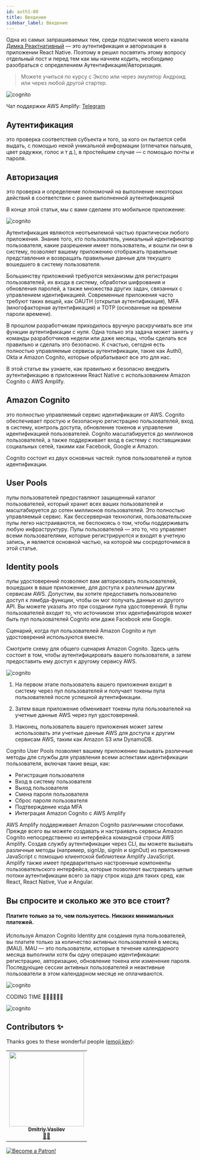 ```yaml
---
id: auth1-00
title: Введение
sidebar_label: Введение
---
```


Одна из самых запрашиваемых тем, среди подписчиков моего канала [Димка Реактнативный](https://www.youtube.com/channel/UCOxewePwIQATdHTD3yZ2UZw) — это аутентификация и авторизация в приложении React Native. Поэтому я решил посвятить этому вопросу отдельный пост и перед тем как мы начнем кодить, необходимо разобраться с определением Аутентификация/Авторизация.

> Можете учиться по курсу с Экспо или через эмулятор Андроид или через любой другой стартер.

![cognito](/img/auth/01.png)

Чат поддержки AWS Amplify: [Telegram](https://teleg.run/awsamplify)

## Аутентификация

это проверка соответствия субъекта и того, за кого он пытается себя выдать, с помощью некой уникальной информации (отпечатки пальцев, цвет радужки, голос и т д.), в простейшем случае — с помощью почты и пароля.

## Авторизация

это проверка и определение полномочий на выполнение некоторых действий в соответствии с ранее выполненной аутентификацией

В конце этой статьи, мы с вами сделаем это мобильное приложение:

![cognito](/img/auth/00.png)

Аутентификация являются неотъемлемой частью практически любого приложения. Знание того, кто пользователь, уникальный идентификатор пользователя, какие разрешения имеет пользователь, и вошли ли они в систему, позволяет вашему приложению отображать правильные представления и возвращать правильные данные для текущего вошедшего в систему пользователя.

Большинству приложений требуются механизмы для регистрации пользователей, их входа в систему, обработки шифрования и обновления паролей, а также множества других задач, связанных с управлением идентификацией. Современные приложения часто требуют таких вещей, как OAUTH (открытая аутентификация), MFA (многофакторная аутентификация) и TOTP (основанные на времени пароли времени).

В прошлом разработчикам приходилось вручную раскручивать все эти функции аутентификации с нуля. Одна только эта задача может занять у команды разработчиков недели или даже месяцы, чтобы сделать все правильно и сделать это безопасно. К счастью, сегодня есть полностью управляемые сервисы аутентификации, такие как Auth0, Okta и Amazon Cognito, которые обрабатывают все это для нас.

В этой статье вы узнаете, как правильно и безопасно внедрить аутентификацию в приложении React Native с использованием Amazon Cognito с AWS Amplify.

## Amazon Cognito

это полностью управляемый сервис идентификации от AWS. Cognito обеспечивает простую и безопасную регистрацию пользователей, вход в систему, контроль доступа, обновление токенов и управление идентификацией пользователей. Cognito масштабируется до миллионов пользователей, а также поддерживает вход в систему с поставщиками социальных сетей, такими как Facebook, Google и Amazon.

Cognito состоит из двух основных частей: пулов пользователей и пулов идентификации.

## User Pools

пулы пользователей предоставляют защищенный каталог пользователей, который хранит всех ваших пользователей и масштабируется до сотен миллионов пользователей. Это полностью управляемый сервис. Как бессерверная технология, пользовательские пулы легко настраиваются, не беспокоясь о том, чтобы поддерживать любую инфраструктуру. Пулы пользователей — это то, что управляет всеми пользователями, которые регистрируются и входят в учетную запись, и является основной частью, на которой мы сосредоточимся в этой статье.

## Identity pools

пулы удостоверений позволяют вам авторизовать пользователей, вошедших в ваше приложение, для доступа к различным другим сервисам AWS. Допустим, вы хотите предоставить пользователю доступ к лямбда-функции, чтобы он мог получать данные из другого API. Вы можете указать это при создании пула удостоверений. В пулы пользователей входит то, что источником этих идентификаторов может быть пул пользователей Cognito или даже Facebook или Google.

Сценарий, когда пул пользователей Amazon Cognito и пул удостоверений используются вместе.

Смотрите схему для общего сценария Amazon Cognito. Здесь цель состоит в том, чтобы аутентифицировать вашего пользователя, а затем предоставить ему доступ к другому сервису AWS.

![cognito](/img/auth/auth00.png)

1. На первом этапе пользователь вашего приложения входит в систему через пул пользователей и получает токены пула пользователей после успешной аутентификации.

2. Затем ваше приложение обменивает токены пула пользователей на учетные данные AWS через пул удостоверений.

3. Наконец, пользователь вашего приложения может затем использовать эти учетные данные AWS для доступа к другим сервисам AWS, таким как Amazon S3 или DynamoDB.

Cognito User Pools позволяет вашему приложению вызывать различные методы для службы для управления всеми аспектами идентификации пользователя, включая такие вещи, как:

- Регистрация пользователя
- Вход в систему пользователя
- Выход пользователя
- Смена пароля пользователя
- Сброс пароля пользователя
- Подтверждение кода MFA
- Интеграция Amazon Cognito с AWS Amplify

AWS Amplify поддерживает Amazon Cognito различными способами. Прежде всего вы можете создавать и настраивать сервисы Amazon Cognito непосредственно из интерфейса командной строки AWS Amplify. Создав службу аутентификации через CLI, вы можете вызывать различные методы (например, signUp, signIn и signOut) из приложения JavaScript с помощью клиентской библиотеки Amplify JavaScript. Amplify также имеет предварительно настроенные компоненты пользовательского интерфейса, которые позволяют выстраивать целые потоки аутентификации всего за пару строк кода для таких сред, как React, React Native, Vue и Angular.

## Вы спросите и сколько же это все стоит?

#### Платите только за то, чем пользуетесь. Никаких минимальных платежей.

Используя Amazon Cognito Identity для создания пула пользователей, вы платите только за количество активных пользователей в месяц (MAU). MAU — это пользователи, которые в течение календарного месяца выполнили хотя бы одну операцию идентификации: регистрацию, авторизацию, обновление токена или изменение пароля. Последующие сессии активных пользователей и неактивные пользователи в этом календарном месяце не оплачиваются.

![cognito](/img/auth/auth01.png)

CODING TIME 👨🏼‍💻👩🏻‍💻

![cognito](https://media.giphy.com/media/836HiJc7pgzy8iNXCn/giphy.gif)

## Contributors ✨

Thanks goes to these wonderful people ([emoji key](https://allcontributors.org/docs/en/emoji-key)):

<table>
  <tr>
    <td align="center"><a href="https://fullstackserverless.github.io/"><img src="https://avatars0.githubusercontent.com/u/6774813?v=4?s=200" width="200px;" alt=""/><br /><sub><b>Dmitriy Vasilev</b></sub></a><br /> <a href="https://github.com/gHashTag/react-native-village/commits?author=gHashTag" title="Documentation">📖</a><a href="#financial-gHashTag" title="Financial">💵</a></td>
  </tr>
</table>

[![Become a Patron!](/img/logo/patreon.jpg)](https://www.patreon.com/bePatron?u=31769291)
